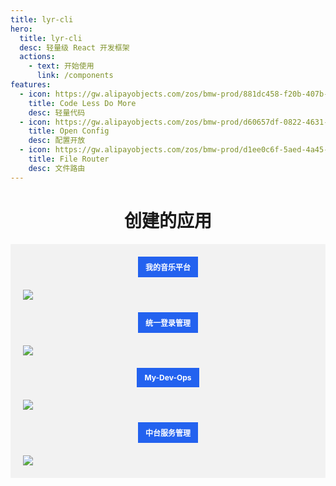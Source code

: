 ```yaml
---
title: lyr-cli
hero:
  title: lyr-cli
  desc: 轻量级 React 开发框架
  actions:
    - text: 开始使用
      link: /components
features:
  - icon: https://gw.alipayobjects.com/zos/bmw-prod/881dc458-f20b-407b-947a-95104b5ec82b/k79dm8ih_w144_h144.png
    title: Code Less Do More
    desc: 轻量代码
  - icon: https://gw.alipayobjects.com/zos/bmw-prod/d60657df-0822-4631-9d7c-e7a869c2f21c/k79dmz3q_w126_h126.png
    title: Open Config
    desc: 配置开放
  - icon: https://gw.alipayobjects.com/zos/bmw-prod/d1ee0c6f-5aed-4a45-a507-339a4bfe076c/k7bjsocq_w144_h144.png
    title: File Router
    desc: 文件路由
---
```


<h1 style="text-align: center;">创建的应用</h1>
<div style="display: flex;flex-direction: column;background: #f2f2f2;gap: 20px;padding: 20px;">
  <h4 style="text-align: center;margin: 0;"><span style="background: #2362ef;
    padding: 8px 12px;
    display: inline-block;
    color: #fff;
    font-size: 12px;">我的音乐平台</span></h4>
  <img src="http://react-core-form.oss-cn-beijing.aliyuncs.com/assets/music.163.png" />
  <h4 style="text-align: center;margin: 0;"><span style="background: #2362ef;
    padding: 8px 12px;
    display: inline-block;
    color: #fff;
    font-size: 12px;">统一登录管理</span></h4>
  <img src="http://react-core-form.oss-cn-beijing.aliyuncs.com/assets/my-ulp.png" />
  <h4 style="text-align: center;margin: 0;"><span style="background: #2362ef;
    padding: 8px 12px;
    display: inline-block;
    color: #fff;
    font-size: 12px;">My-Dev-Ops</span></h4>
  <img src="http://react-core-form.oss-cn-beijing.aliyuncs.com/assets/my-dev-ops.png" />
  <h4 style="text-align: center;margin: 0;"><span style="background: #2362ef;
    padding: 8px 12px;
    display: inline-block;
    color: #fff;
    font-size: 12px;">中台服务管理</span></h4>
  <img src="http://react-core-form.oss-cn-beijing.aliyuncs.com/assets/my-center.png" />
</div>
